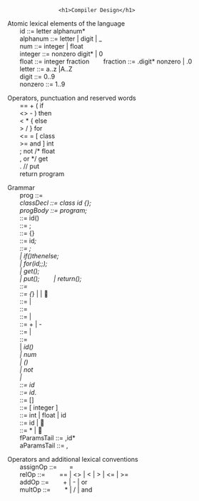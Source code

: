					<h1>Compiler Design</h1>
			
Atomic lexical elements of the language <br>
&nbsp;&nbsp;&nbsp;&nbsp;&nbsp;&nbsp;	id ::= letter alphanum* <br>
&nbsp;&nbsp;&nbsp;&nbsp;&nbsp;&nbsp;	alphanum ::= letter | digit | _<br>
&nbsp;&nbsp;&nbsp;&nbsp;&nbsp;&nbsp;	num ::= integer | float <br>
&nbsp;&nbsp;&nbsp;&nbsp;&nbsp;&nbsp;	integer ::= nonzero digit* | 0 <br>
&nbsp;&nbsp;&nbsp;&nbsp;&nbsp;&nbsp;	float ::= integer fraction
&nbsp;&nbsp;&nbsp;&nbsp;&nbsp;&nbsp;	fraction ::= .digit* nonzero | .0 <br>
&nbsp;&nbsp;&nbsp;&nbsp;&nbsp;&nbsp;	letter ::= a..z |A..Z <br>
&nbsp;&nbsp;&nbsp;&nbsp;&nbsp;&nbsp;	digit ::= 0..9 <br>
&nbsp;&nbsp;&nbsp;&nbsp;&nbsp;&nbsp;	nonzero ::= 1..9 <br>
	
Operators, punctuation and reserved words <br>
&nbsp;&nbsp;&nbsp;&nbsp;&nbsp;&nbsp;	== 	+ 	( 	if <br>
&nbsp;&nbsp;&nbsp;&nbsp;&nbsp;&nbsp;	<> 	- 	) 	then <br>
&nbsp;&nbsp;&nbsp;&nbsp;&nbsp;&nbsp;	< 	* 	{ 	else <br>
&nbsp;&nbsp;&nbsp;&nbsp;&nbsp;&nbsp;	> 	/ 	} 	for <br> 
&nbsp;&nbsp;&nbsp;&nbsp;&nbsp;&nbsp;	<=	=	[	class <br>
&nbsp;&nbsp;&nbsp;&nbsp;&nbsp;&nbsp;	>= 	and 	] 	int <br>
&nbsp;&nbsp;&nbsp;&nbsp;&nbsp;&nbsp;	;	not 	/* 	float <br>
&nbsp;&nbsp;&nbsp;&nbsp;&nbsp;&nbsp;	, 	or 	*/	 get <br>
&nbsp;&nbsp;&nbsp;&nbsp;&nbsp;&nbsp;	. 	// 	put <br>
&nbsp;&nbsp;&nbsp;&nbsp;&nbsp;&nbsp;	return	program <br>
	
Grammar <br>
&nbsp;&nbsp;&nbsp;&nbsp;&nbsp;&nbsp;	prog		::= <classDecl>*<progBody> <br>
&nbsp;&nbsp;&nbsp;&nbsp;&nbsp;&nbsp;	classDecl 	::= class id {<varDecl>*<funcDef>*}; <br>
&nbsp;&nbsp;&nbsp;&nbsp;&nbsp;&nbsp;	progBody  	::= program<funcBody>;<funcDef>* <br>
&nbsp;&nbsp;&nbsp;&nbsp;&nbsp;&nbsp;	<funcHead> ::= <type>id(<fParams>) <br>
&nbsp;&nbsp;&nbsp;&nbsp;&nbsp;&nbsp;	<funcDef> ::= <funcHead><funcBody>; <br>
&nbsp;&nbsp;&nbsp;&nbsp;&nbsp;&nbsp;	<funcBody> ::= {<varDecl>*<statement>*} <br>
&nbsp;&nbsp;&nbsp;&nbsp;&nbsp;&nbsp;	<varDecl> ::= <type>id<arraySize>*; <br>
&nbsp;&nbsp;&nbsp;&nbsp;&nbsp;&nbsp;	<statement> ::= <assignStat>; <br>
&nbsp;&nbsp;&nbsp;&nbsp;&nbsp;&nbsp;	| if(<expr>)then<statBlock>else<statBlock>; <br>
&nbsp;&nbsp;&nbsp;&nbsp;&nbsp;&nbsp;	| for(<type>id<assignOp><expr>;<relExpr>;<assignStat>)<statBlock>; <br>
&nbsp;&nbsp;&nbsp;&nbsp;&nbsp;&nbsp;	| get(<variable>); <br>
&nbsp;&nbsp;&nbsp;&nbsp;&nbsp;&nbsp;	| put(<expr>);
&nbsp;&nbsp;&nbsp;&nbsp;&nbsp;&nbsp;	| return(<expr>); <br>
&nbsp;&nbsp;&nbsp;&nbsp;&nbsp;&nbsp;	<assignStat> ::= <variable><assignOp><expr> <br>
&nbsp;&nbsp;&nbsp;&nbsp;&nbsp;&nbsp;	<statBlock> ::= {<statement>*} | <statement> |    <br>
&nbsp;&nbsp;&nbsp;&nbsp;&nbsp;&nbsp;	<expr> ::= <arithExpr> | <relExpr>   <br>
&nbsp;&nbsp;&nbsp;&nbsp;&nbsp;&nbsp;	<relExpr> ::= <arithExpr><relOp><arithExpr>   <br> 
&nbsp;&nbsp;&nbsp;&nbsp;&nbsp;&nbsp;	<arithExpr> ::= <arithExpr><addOp><term> | <term> <br>
&nbsp;&nbsp;&nbsp;&nbsp;&nbsp;&nbsp;	<sign> ::= + | -  <br>
&nbsp;&nbsp;&nbsp;&nbsp;&nbsp;&nbsp;	<term> ::= <term><multOp><factor> | <factor> <br>
&nbsp;&nbsp;&nbsp;&nbsp;&nbsp;&nbsp;	<factor> ::= <variable> <br>
&nbsp;&nbsp;&nbsp;&nbsp;&nbsp;&nbsp;	| <idnest>*id(<aParams>) <br>
&nbsp;&nbsp;&nbsp;&nbsp;&nbsp;&nbsp;	| num   <br>
&nbsp;&nbsp;&nbsp;&nbsp;&nbsp;&nbsp;	| (<arithExpr>) <br>
&nbsp;&nbsp;&nbsp;&nbsp;&nbsp;&nbsp;	| not<factor> <br>
&nbsp;&nbsp;&nbsp;&nbsp;&nbsp;&nbsp;	| <sign><factor> <br> 
&nbsp;&nbsp;&nbsp;&nbsp;&nbsp;&nbsp;	<variable> ::= <idnest>*id<indice>* <br>
&nbsp;&nbsp;&nbsp;&nbsp;&nbsp;&nbsp;	<idnest> ::= id<indice>*.  <br>
&nbsp;&nbsp;&nbsp;&nbsp;&nbsp;&nbsp;	<indice> ::= [<arithExpr>] <br>
&nbsp;&nbsp;&nbsp;&nbsp;&nbsp;&nbsp;	<arraySize> ::= [ integer ] <br>
&nbsp;&nbsp;&nbsp;&nbsp;&nbsp;&nbsp;	<type> ::= int | float | id <br>
&nbsp;&nbsp;&nbsp;&nbsp;&nbsp;&nbsp;	<fParams> ::= <type>id<arraySize>*<fParamsTail>* |  <br>
&nbsp;&nbsp;&nbsp;&nbsp;&nbsp;&nbsp;	<aParams> ::= <expr><aParamsTail>* |   <br>
&nbsp;&nbsp;&nbsp;&nbsp;&nbsp;&nbsp;	fParamsTail ::= ,<type>id<arraySize>* <br>
&nbsp;&nbsp;&nbsp;&nbsp;&nbsp;&nbsp;	aParamsTail ::= ,<expr> <br>

Operators and additional lexical conventions   <br>
&nbsp;&nbsp;&nbsp;&nbsp;&nbsp;&nbsp;	assignOp ::=  &nbsp;&nbsp;&nbsp;&nbsp;&nbsp;&nbsp;=   <br>
&nbsp;&nbsp;&nbsp;&nbsp;&nbsp;&nbsp;	relOp ::= 	&nbsp;&nbsp;&nbsp;&nbsp;&nbsp;&nbsp; == | <> | < | > | <= | >= <br>
&nbsp;&nbsp;&nbsp;&nbsp;&nbsp;&nbsp;	addOp ::= 	&nbsp;&nbsp;&nbsp;&nbsp;&nbsp;&nbsp; + | - | or <br>
&nbsp;&nbsp;&nbsp;&nbsp;&nbsp;&nbsp;	multOp ::= 	&nbsp;&nbsp;&nbsp;&nbsp;&nbsp;&nbsp; * | / | and <br>


